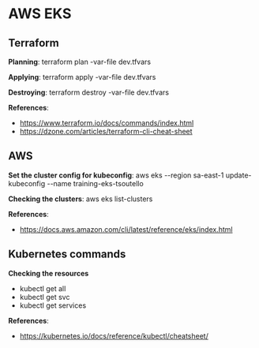 # AWS EKS

## Terraform

**Planning**:
terraform plan -var-file dev.tfvars

**Applying**:
terraform apply -var-file dev.tfvars

**Destroying**:
terraform destroy -var-file dev.tfvars

**References**:

- https://www.terraform.io/docs/commands/index.html
- https://dzone.com/articles/terraform-cli-cheat-sheet

## AWS

**Set the cluster config for kubeconfig**:
aws eks --region sa-east-1 update-kubeconfig --name training-eks-tsoutello

**Checking the clusters**:
aws eks list-clusters

**References**:

- https://docs.aws.amazon.com/cli/latest/reference/eks/index.html

## Kubernetes commands

**Checking the resources**

- kubectl get all
- kubectl get svc
- kubectl get services

**References**:

- https://kubernetes.io/docs/reference/kubectl/cheatsheet/

